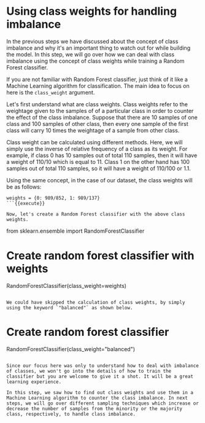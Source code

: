 # Using class weights for handling imbalance

In the previous steps we have discussed about the concept of class imbalance and why it's an important thing to watch out for while building the model. In this step, we will go over how we can deal with class imbalance using the concept of class weights while training a Random Forest classifier.

If you are not familiar with Random Forest classifier, just think of it like a Machine Learning algorithm for classification. The main idea to focus on here is the `class_weight` argument.

Let's first understand what are class weights. Class weights refer to the weightage given to the samples of of a particular class in order to counter the effect of the class imbalance. Suppose that there are 10 samples of one class and 100 samples of other class, then every one sample of the first class will carry 10 times the weightage of a sample from other class.

Class weight can be calculated using different methods. Here, we will simply use the inverse of relative frequency of a class as its weight. For example, if class 0 has 10 samples out of total 110 samples, then it will have a weight of 110/10 which is equal to 11. Class 1 on the other hand has 100 samples out of total 110 samples, so it will have a weight of 110/100 or 1.1.

Using the same concept, in the case of our dataset, the class weights will be as follows:

```
weights = {0: 989/852, 1: 989/137}
```{{execute}}

Now, let's create a Random Forest classifier with the above class weights.

```
from sklearn.ensemble import RandomForestClassifier

# Create random forest classifier with weights
RandomForestClassifier(class_weight=weights)
```{{execute}}

We could have skipped the calculation of class weights, by simply using the keyword `"balanced"` as shown below.

```
# Create random forest classifier
RandomForestClassifier(class_weight="balanced")
```{{execute}}

Since our focus here was only to understand how to deal with imbalance of classes, we won't go into the details of how to train the classifier but you are welcome to give it a shot. It will be a great learning experience.

In this step, we saw how to find out class weights and use them in a Machine Learning algorithm to counter the class imbalance. In next steps, we will go over different sampling techniques which increase or decrease the number of samples from the minority or the majority class, respectively, to handle class imbalance.
